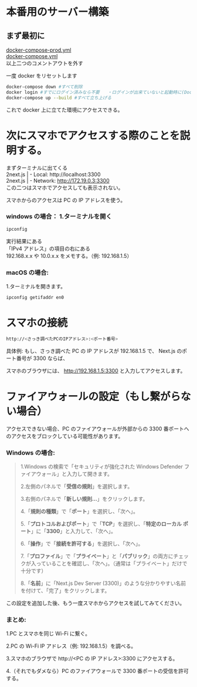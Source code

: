 # 本番用のサーバー構築

## まず最初に

[docker-compose-prod.yml](/npg/docker-compose-prod.yml)  
[docker-compose.yml](/npg/docker-compose.yml)  
以上二つのコメントアウトを外す

一度 docker をリセットします

```bash
docker-compose down #すべて削除
docker login #すでにログイン済みなら不要   ・ログインが出来ていないと起動時に(Dockerfile.next.jsのFROM node:20-bullseye)についてのエラーが出る
docker-compose up --build #すべて立ち上げる
```

これで docker 上に立てた環境にアクセスできる。

# 次にスマホでアクセスする際のことを説明する。

まずターミナルに出てくる  
2next.js | - Local: http://localhost:3300  
2next.js | - Network: http://172.19.0.3:3300  
この二つはスマホでアクセスしても表示されない。

スマホからのアクセスは PC の IP アドレスを使う。

### windows の場合： 1.ターミナルを開く

```bash
ipconfig
```

実行結果にある  
「IPv4 アドレス」の項目の右にある  
192.168.x.x や 10.0.x.x をメモする。（例: 192.168.1.5）

### macOS の場合:

1.ターミナルを開きます。

```bash
ipconfig getifaddr en0
```

# スマホの接続

```bash
http://<さっき調べたPCのIPアドレス>:<ポート番号>
```

具体例:
もし、さっき調べた PC の IP アドレスが 192.168.1.5 で、
Next.js のポート番号が 3300 ならば、

スマホのブラウザには、
http://192.168.1.5:3300
と入力してアクセスします。

# ファイアウォールの設定（もし繋がらない場合）

アクセスできない場合、PC のファイアウォールが外部からの 3300 番ポートへのアクセスをブロックしている可能性があります。

### Windows の場合:

> 1.Windows の検索で「セキュリティが強化された Windows Defender ファイアウォール」と入力して開きます。
>
> 2.左側のパネルで「**受信の規則**」を選択します。
>
> 3.右側のパネルで「**新しい規則...**」をクリックします。
>
> 4.「**規則の種類**」で「**ポート**」を選択し、「次へ」。
>
> 5.「**プロトコルおよびポート**」で「**TCP**」を選択し、「**特定のローカル ポート**」に「**3300**」と入力して、「次へ」。
>
> 6.「**操作**」で「**接続を許可する**」を選択し、「次へ」。
>
> 7.「**プロファイル**」で「**プライベート**」と「**パブリック**」の両方にチェックが入っていることを確認し、「次へ」。（通常は「プライベート」だけで十分です）
>
> 8.「**名前**」に「Next.js Dev Server (3300)」のような分かりやすい名前を付けて、「完了」をクリックします。

この設定を追加した後、もう一度スマホからアクセスを試してみてください。

### まとめ:

1.PC とスマホを同じ Wi-Fi に繋ぐ。

2.PC の Wi-Fi IP アドレス（例: 192.168.1.5）を調べる。

3.スマホのブラウザで http://<PC の IP アドレス>:3300 にアクセスする。

4.（それでもダメなら）PC のファイアウォールで 3300 番ポートの受信を許可する。
